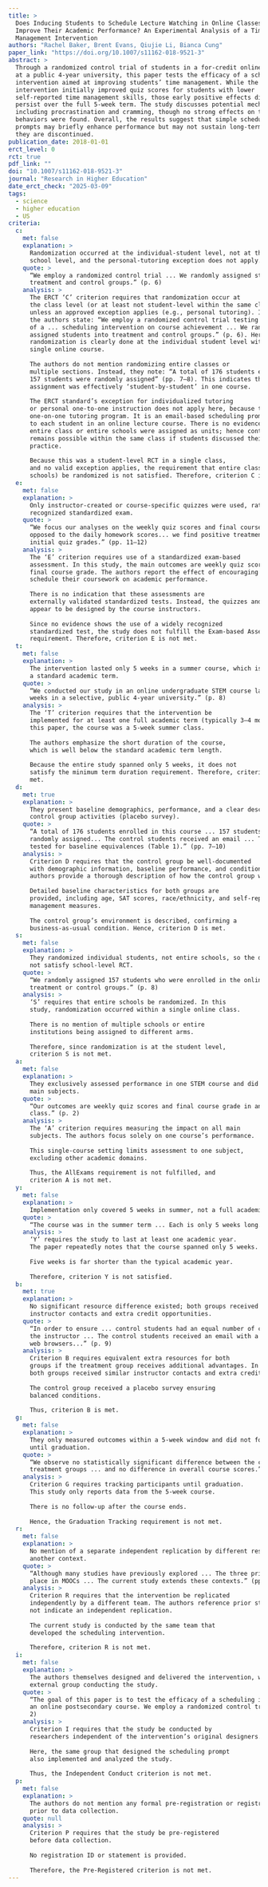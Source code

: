 ```yaml
---
title: >
  Does Inducing Students to Schedule Lecture Watching in Online Classes
  Improve Their Academic Performance? An Experimental Analysis of a Time
  Management Intervention
authors: "Rachel Baker, Brent Evans, Qiujie Li, Bianca Cung"
paper_link: "https://doi.org/10.1007/s11162-018-9521-3"
abstract: >
  Through a randomized control trial of students in a for-credit online course
  at a public 4-year university, this paper tests the efficacy of a scheduling
  intervention aimed at improving students’ time management. While the
  intervention initially improved quiz scores for students with lower
  self-reported time management skills, those early positive effects did not
  persist over the full 5-week term. The study discusses potential mechanisms,
  including procrastination and cramming, though no strong effects on these
  behaviors were found. Overall, the results suggest that simple scheduling
  prompts may briefly enhance performance but may not sustain long-term gains if
  they are discontinued.
publication_date: 2018-01-01
erct_level: 0
rct: true
pdf_link: ""
doi: "10.1007/s11162-018-9521-3"
journal: "Research in Higher Education"
date_erct_check: "2025-03-09"
tags:
  - science
  - higher education
  - US
criteria:
  c:
    met: false
    explanation: >
      Randomization occurred at the individual-student level, not at the class or
      school level, and the personal-tutoring exception does not apply.
    quote: >
      “We employ a randomized control trial ... We randomly assigned students into
      treatment and control groups.” (p. 6)
    analysis: >
      The ERCT ‘C’ criterion requires that randomization occur at
      the class level (or at least not student-level within the same classroom)
      unless an approved exception applies (e.g., personal tutoring). In the paper,
      the authors state: “We employ a randomized control trial testing the effects
      of a ... scheduling intervention on course achievement ... We randomly
      assigned students into treatment and control groups.” (p. 6). Here,
      randomization is clearly done at the individual student level within a
      single online course.
      
      The authors do not mention randomizing entire classes or
      multiple sections. Instead, they note: “A total of 176 students enrolled ...
      157 students were randomly assigned” (pp. 7–8). This indicates the random
      assignment was effectively ‘student-by-student’ in one course.
      
      The ERCT standard’s exception for individualized tutoring
      or personal one-to-one instruction does not apply here, because this is not a
      one-on-one tutoring program. It is an email-based scheduling prompt delivered
      to each student in an online lecture course. There is no evidence that the
      entire class or entire schools were assigned as units; hence contamination
      remains possible within the same class if students discussed their scheduling
      practice.
      
      Because this was a student-level RCT in a single class,
      and no valid exception applies, the requirement that entire classes (or
      schools) be randomized is not satisfied. Therefore, criterion C is not met.
  e:
    met: false
    explanation: >
      Only instructor-created or course-specific quizzes were used, rather than a
      recognized standardized exam.
    quote: >
      “We focus our analyses on the weekly quiz scores and final course grade as
      opposed to the daily homework scores... we find positive treatment effects on
      initial quiz grades.” (pp. 11–12)
    analysis: >
      The ‘E’ criterion requires use of a standardized exam-based
      assessment. In this study, the main outcomes are weekly quiz scores and the
      final course grade. The authors report the effect of encouraging students to
      schedule their coursework on academic performance.
      
      There is no indication that these assessments are
      externally validated standardized tests. Instead, the quizzes and exam
      appear to be designed by the course instructors.
      
      Since no evidence shows the use of a widely recognized
      standardized test, the study does not fulfill the Exam-based Assessment
      requirement. Therefore, criterion E is not met.
  t:
    met: false
    explanation: >
      The intervention lasted only 5 weeks in a summer course, which is shorter than
      a standard academic term.
    quote: >
      “We conducted our study in an online undergraduate STEM course lasting 5
      weeks in a selective, public 4-year university.” (p. 8)
    analysis: >
      The ‘T’ criterion requires that the intervention be
      implemented for at least one full academic term (typically 3–4 months). In
      this paper, the course was a 5-week summer class.
      
      The authors emphasize the short duration of the course,
      which is well below the standard academic term length.
      
      Because the entire study spanned only 5 weeks, it does not
      satisfy the minimum term duration requirement. Therefore, criterion T is not
      met.
  d:
    met: true
    explanation: >
      They present baseline demographics, performance, and a clear description of
      control group activities (placebo survey).
    quote: >
      “A total of 176 students enrolled in this course ... 157 students were
      randomly assigned... The control students received an email ... The authors
      tested for baseline equivalences (Table 1).” (pp. 7–10)
    analysis: >
      Criterion D requires that the control group be well-documented
      with demographic information, baseline performance, and conditions. The
      authors provide a thorough description of how the control group was assigned.
      
      Detailed baseline characteristics for both groups are
      provided, including age, SAT scores, race/ethnicity, and self-reported time
      management measures.
      
      The control group’s environment is described, confirming a
      business-as-usual condition. Hence, criterion D is met.
  s:
    met: false
    explanation: >
      They randomized individual students, not entire schools, so the design does
      not satisfy school-level RCT.
    quote: >
      “We randomly assigned 157 students who were enrolled in the online class into
      treatment or control groups.” (p. 8)
    analysis: >
      ‘S’ requires that entire schools be randomized. In this
      study, randomization occurred within a single online class.
      
      There is no mention of multiple schools or entire
      institutions being assigned to different arms.
      
      Therefore, since randomization is at the student level,
      criterion S is not met.
  a:
    met: false
    explanation: >
      They exclusively assessed performance in one STEM course and did not test all
      main subjects.
    quote: >
      “Our outcomes are weekly quiz scores and final course grade in an online STEM
      class.” (p. 2)
    analysis: >
      The ‘A’ criterion requires measuring the impact on all main
      subjects. The authors focus solely on one course’s performance.
      
      This single-course setting limits assessment to one subject,
      excluding other academic domains.
      
      Thus, the AllExams requirement is not fulfilled, and
      criterion A is not met.
  y:
    met: false
    explanation: >
      Implementation only covered 5 weeks in summer, not a full academic year.
    quote: >
      “The course was in the summer term ... Each is only 5 weeks long.” (p. 8)
    analysis: >
      ‘Y’ requires the study to last at least one academic year.
      The paper repeatedly notes that the course spanned only 5 weeks.
      
      Five weeks is far shorter than the typical academic year.
      
      Therefore, criterion Y is not satisfied.
  b:
    met: true
    explanation: >
      No significant resource difference existed; both groups received identical
      instructor contacts and extra credit opportunities.
    quote: >
      “In order to ensure ... control students had an equal number of contacts from
      the instructor ... The control students received an email with a survey about
      web browsers...” (p. 9)
    analysis: >
      Criterion B requires equivalent extra resources for both
      groups if the treatment group receives additional advantages. In this study,
      both groups received similar instructor contacts and extra credit.
      
      The control group received a placebo survey ensuring
      balanced conditions.
      
      Thus, criterion B is met.
  g:
    met: false
    explanation: >
      They only measured outcomes within a 5-week window and did not follow students
      until graduation.
    quote: >
      “We observe no statistically significant difference between the control and
      treatment groups ... and no difference in overall course scores.” (p. 14)
    analysis: >
      Criterion G requires tracking participants until graduation.
      This study only reports data from the 5-week course.
      
      There is no follow-up after the course ends.
      
      Hence, the Graduation Tracking requirement is not met.
  r:
    met: false
    explanation: >
      No mention of a separate independent replication by different researchers in
      another context.
    quote: >
      “Although many studies have previously explored ... The three prior studies took
      place in MOOCs ... The current study extends these contexts.” (pp. 3–5)
    analysis: >
      Criterion R requires that the intervention be replicated
      independently by a different team. The authors reference prior studies but do
      not indicate an independent replication.
      
      The current study is conducted by the same team that
      developed the scheduling intervention.
      
      Therefore, criterion R is not met.
  i:
    met: false
    explanation: >
      The authors themselves designed and delivered the intervention, with no
      external group conducting the study.
    quote: >
      “The goal of this paper is to test the efficacy of a scheduling intervention in
      an online postsecondary course. We employ a randomized control trial ...” (p.
      2)
    analysis: >
      Criterion I requires that the study be conducted by
      researchers independent of the intervention’s original designers.
      
      Here, the same group that designed the scheduling prompt
      also implemented and analyzed the study.
      
      Thus, the Independent Conduct criterion is not met.
  p:
    met: false
    explanation: >
      The authors do not mention any formal pre-registration or registry entry made
      prior to data collection.
    quote: null
    analysis: >
      Criterion P requires that the study be pre-registered
      before data collection.
      
      No registration ID or statement is provided.
      
      Therefore, the Pre-Registered criterion is not met.
---
```

